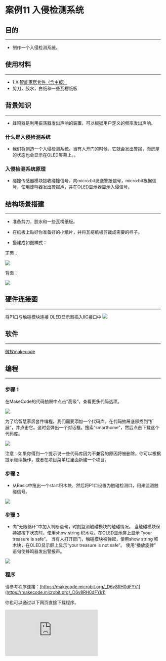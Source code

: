 ﻿# 案例11 入侵检测系统

## 目的
---

- 制作一个入侵检测系统。

## 使用材料
---

- 1 X [智能家居套件（含主板）](https://item.taobao.com/item.htm?ft=t&id=609328225464)
- 剪刀，胶水，白纸和一些瓦楞纸板

## 背景知识
---

- 蜂鸣器是利用振荡器发出声响的装置，可以根据用户定义的频率发出声响。


### 什么是入侵检测系统

- 我们将创造一个入侵检测系统。当有人开门的时候，它就会发出警报，而房屋的状态也会显示在OLED屏幕上。。

### 入侵检测系统原理

- 碰撞传感器模块接收碰撞信号，向micro:bit发送警报信号，micro:bit根据信号，使用蜂鸣器发出警报声，并在OLED显示器显示入侵信号。


## 结构场景搭建
---

- 准备剪刀，胶水和一些瓦楞纸板。
- 在纸板上贴好你准备好的小纸片，并将瓦楞纸板剪裁成需要的样子。



- 搭建成如图样式：

正面：

![](https://wiki-media-ef.oss-cn-hongkong.aliyuncs.com//images/RL8DL2M.png)

背面：

![](https://wiki-media-ef.oss-cn-hongkong.aliyuncs.com//images/K56Vqzl.jpg)

## 硬件连接图
---
将P1口与触碰模块连接
OLED显示器插入IIC接口中
![](https://wiki-media-ef.oss-cn-hongkong.aliyuncs.com//images/MLFMqXq.jpg)

## 软件
---
[微软makecode](https://makecode.microbit.org/#)


## 编程
---
### 步骤 1

在MakeCode的代码抽屉中点击“高级”，查看更多代码选项。

![](https://wiki-media-ef.oss-cn-hongkong.aliyuncs.com//images/smart_home_kit_case_01_01.png)

为了给智慧家居套件编程，我们需要添加一个代码库。在代码抽屉底部找到“扩展”，并点击它。这时会弹出一个对话框。搜索“smarthome"，然后点击下载这个代码库。

![](https://wiki-media-ef.oss-cn-hongkong.aliyuncs.com//images/smart_home_kit_case_01_02.png)

注意：如果你得到一个提示说一些代码库因为不兼容的原因将被删除，你可以根据提示继续操作，或者在项目菜单栏里面新建一个项目。


### 步骤 2

- 从Basic中拖出一个start积木块，然后将P1口设置为触碰检测口，用来监测触碰信号。

![](https://wiki-media-ef.oss-cn-hongkong.aliyuncs.com//images/smart_home_kit_case_11_03.png)

### 步骤 3

- 向“无限循环”中加入判断语句，时刻监测触碰模块的触碰情况。
当触碰模块保持被按下状态时，使用show string 积木块，在OLED显示屏上显示 “your treasure is safe”。
当有人打开房门，触碰模块被弹起，使用show string 积木块，在OLED显示屏上显示“your treasure is not safe”。
使用“播放旋律” 语句使蜂鸣器发出警报声。

![](https://wiki-media-ef.oss-cn-hongkong.aliyuncs.com//images/smart_home_kit_case_11_04.png)




### 程序

请参考程序连接：[https://makecode.microbit.org/_D6v8RH0dFYk1](https://makecode.microbit.org/_D6v8RH0dFYk1)

你也可以通过以下网页直接下载程序。

<div
    style={{
        position: 'relative',
        paddingBottom: '60%',
        overflow: 'hidden',
    }}
>
    <iframe
        src="https://makecode.microbit.org/_D6v8RH0dFYk1"
        frameborder="0"
        sandbox="allow-popups allow-forms allow-scripts allow-same-origin"
        style={{
            position: 'absolute',
            width: '100%',
            height: '100%',
        }}
    />
</div>
---

## 结论
---

-当人打开房门，入侵检测系统调用蜂鸣器发出警报，OLED显示器显示有人入侵。

## 思考
---

- 借助家居智能套件中的光线传感器模块，你能想出什么样的创意？

## 常见问题
---


## 相关阅读
---
